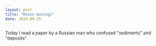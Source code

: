 ```yaml
---
layout: post
title: "Ronov musings"
date: 2019-09-25
---
```


Today I read a paper by a Russian man who confused "sediments" and "deposits".
